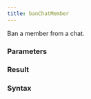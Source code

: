 ```yaml
---
title: banChatMember
---
```


Ban a member from a chat.


### Parameters 



### Result 



### Syntax





